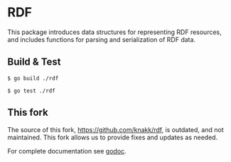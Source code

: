 # RDF

This package introduces data structures for representing RDF resources, and includes functions for parsing and serialization of RDF data.

## Build & Test

`$ go build ./rdf`

`$ go test ./rdf`

## This fork
The source of this fork, https://github.com/knakk/rdf, is outdated, and not maintained. This fork allows us to provide fixes and updates as needed.

For complete documentation see [godoc](http://godoc.org/github.com/alan-deronyan/rdf).
